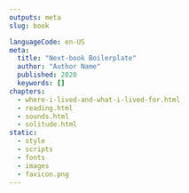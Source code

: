 ```yaml
---
outputs: meta
slug: book

languageCode: en-US
meta:
  title: "Next-book Boilerplate"
  author: "Author Name"
  published: 2020
  keywords: []
chapters:
  - where-i-lived-and-what-i-lived-for.html
  - reading.html
  - sounds.html
  - solitude.html
static:
  - style
  - scripts
  - fonts
  - images
  - favicon.png
---
```


